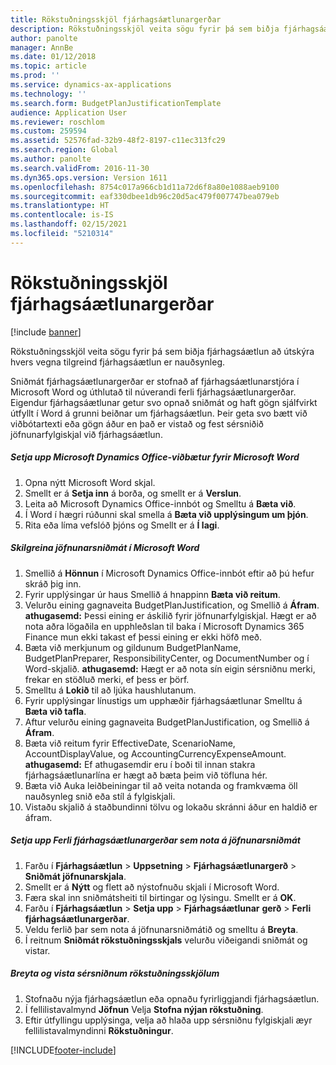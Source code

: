 ```yaml
---
title: Rökstuðningsskjöl fjárhagsáætlunargerðar
description: Rökstuðningsskjöl veita sögu fyrir þá sem biðja fjárhagsáætlun að útskýra hvers vegna tilgreind fjárhagsáætlun er nauðsynleg.
author: panolte
manager: AnnBe
ms.date: 01/12/2018
ms.topic: article
ms.prod: ''
ms.service: dynamics-ax-applications
ms.technology: ''
ms.search.form: BudgetPlanJustificationTemplate
audience: Application User
ms.reviewer: roschlom
ms.custom: 259594
ms.assetid: 52576fad-32b9-48f2-8197-c11ec313fc29
ms.search.region: Global
ms.author: panolte
ms.search.validFrom: 2016-11-30
ms.dyn365.ops.version: Version 1611
ms.openlocfilehash: 8754c017a966cb1d11a72d6f8a80e1088aeb9100
ms.sourcegitcommit: eaf330dbee1db96c20d5ac479f007747bea079eb
ms.translationtype: HT
ms.contentlocale: is-IS
ms.lasthandoff: 02/15/2021
ms.locfileid: "5210314"
---
```

# <a name="budget-planning-justification-documents"></a>Rökstuðningsskjöl fjárhagsáætlunargerðar

[!include [banner](../includes/banner.md)]

Rökstuðningsskjöl veita sögu fyrir þá sem biðja fjárhagsáætlun að útskýra hvers vegna tilgreind fjárhagsáætlun er nauðsynleg. 

Sniðmát fjárhagsáætlunargerðar er stofnað af fjárhagsáætlunarstjóra í Microsoft Word og úthlutað til núverandi ferli fjárhagsáætlunargerðar. Eigendur fjárhagsáætlunar getur svo opnað sniðmát og haft gögn sjálfvirkt útfyllt í Word á grunni beiðnar um fjárhagsáætlun. Þeir geta svo bætt við viðbótartexti eða gögn áður en það er vistað og fest sérsniðið jöfnunarfylgiskjal við fjárhagsáætlun.

##### <a name="set-up-microsoft-dynamics-office-add-in-for-microsoft-word"></a>Setja upp Microsoft Dynamics Office-viðbætur fyrir Microsoft Word

1.  Opna nýtt Microsoft Word skjal.
2.  Smellt er á **Setja inn** á borða, og smellt er á **Verslun**.
3.  Leita að Microsoft Dynamics Office-innbót og Smelltu á **Bæta við**.
4.  Í Word í hægri rúðunni skal smella á **Bæta við upplýsingum um þjón**.
5.  Rita eða líma vefslóð þjóns og Smellt er á **Í lagi**.

##### <a name="define-the-justification-template-in-microsoft-word"></a>Skilgreina jöfnunarsniðmát í Microsoft Word

1.  Smellið á **Hönnun** í Microsoft Dynamics Office-innbót eftir að þú hefur skráð þig inn.
2.  Fyrir upplýsingar úr haus Smellið á hnappinn **Bæta við reitum**.
3.  Velurðu eining gagnaveita BudgetPlanJustification, og Smellið á **Áfram**. **athugasemd:** Þessi eining er áskilið fyrir jöfnunarfylgiskjal. Hægt er að nota aðra lögaðila en upphleðslan til baka í Microsoft Dynamics 365 Finance mun ekki takast ef þessi eining er ekki höfð með.
4.  Bæta við merkjunum og gildunum BudgetPlanName, BudgetPlanPreparer, ResponsibilityCenter, og DocumentNumber og í Word-skjalið. **athugasemd:** Hægt er að nota sín eigin sérsniðnu merki, frekar en stöðluð merki, ef þess er þörf.
5.  Smelltu á **Lokið** til að ljúka haushlutanum.
6.  Fyrir upplýsingar línustigs um upphæðir fjárhagsáætlunar Smelltu á **Bæta við tafla**.
7.  Aftur velurðu eining gagnaveita BudgetPlanJustification, og Smellið á **Áfram**.
8.  Bæta við reitum fyrir EffectiveDate, ScenarioName, AccountDisplayValue, og AccountingCurrencyExpenseAmount. **athugasemd:** Ef athugasemdir eru í boði til innan stakra fjárhagsáætlunarlína er hægt að bæta þeim við töfluna hér.
9.  Bæta við Auka leiðbeiningar til að veita notanda og framkvæma öll nauðsynleg snið eða stíl á fylgiskjali.
10. Vistaðu skjalið á staðbundinni tölvu og lokaðu skránni áður en haldið er áfram.

##### <a name="set-up-the-budget-planning-process-to-use-the-justification-template"></a>Setja upp Ferli fjárhagsáætlunargerðar sem nota á jöfnunarsniðmát

1.  Farðu í **Fjárhagsáætlun** &gt; **Uppsetning** &gt; **Fjárhagsáætlunargerð** &gt; **Sniðmát jöfnunarskjala**.
2.  Smellt er á **Nýtt** og flett að nýstofnuðu skjali í Microsoft Word.
3.  Færa skal inn sniðmátsheiti til birtingar og lýsingu. Smellt er á **OK**.
4.  Farðu í **Fjárhagsáætlun** &gt; **Setja upp** &gt; **Fjárhagsáætlunar** **gerð** &gt; **Ferli fjárhagsáætlunargerðar**.
5.  Veldu ferlið þar sem nota á jöfnunarsniðmátið og smelltu á **Breyta**.
6.  Í reitnum **Sniðmát rökstuðningsskjals** velurðu viðeigandi sniðmát og vistar.

##### <a name="edit-and-save-personalized-justification-documents"></a>Breyta og vista sérsniðnum rökstuðningsskjölum

1.  Stofnaðu nýja fjárhagsáætlun eða opnaðu fyrirliggjandi fjárhagsáætlun.
2.  Í fellilistavalmynd **Jöfnun** Velja **Stofna nýjan rökstuðning**.
3.  Eftir útfyllingu upplýsinga, velja að hlaða upp sérsniðnu fylgiskjali æyr fellilistavalmyndinni **Rökstuðningur**.






[!INCLUDE[footer-include](../../includes/footer-banner.md)]